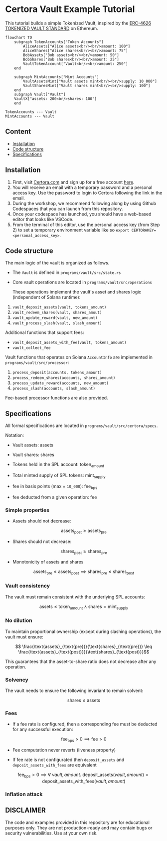 # Certora Vault Example Tutorial

This tutorial builds a simple Tokenized Vault, inspired by the  [ERC-4626
TOKENIZED VAULT STANDARD](https://eips.ethereum.org/EIPS/eip-4626) on Ethereum.


```mermaid
flowchart TD
    subgraph TokenAccounts["Token Accounts"]
        AliceAssets["Alice assets<br/><br/>amount: 100"]
        AliceShares["Alice shares<br/><br/>amount: 75"]
        BobAssets["Bob assets<br/><br/>amount: 50"]
        BobShares["Bob shares<br/><br/>amount: 25"]
        VaultTokenAccount["Vault<br/><br/>amount: 250"]
    end

    subgraph MintAccounts["Mint Accounts"]
        VaultAssetsMint["Vault assets mint<br/><br/>supply: 10_000"]
        VaultSharesMint["Vault shares mint<br/><br/>supply: 100"]
    end
    subgraph Vault["Vault"]
    VaultX["assets: 200<br/>shares: 100"]
    end

TokenAccounts --- Vault
MintAccounts --- Vault
```

## Content

- [Installation](#installation)
- [Code structure](#code-structure)
- [Specifications](#specifications)

## Installation
1. First, visit [Certora.com](https://www.certora.com) and sign up for a free account [here](https://www.certora.com/signup).
2. You will receive an email with a temporary password and a personal access key. Use the password to login to Certora following the link in the email.
3. During the workshop, we recommend following along by using Github Codespaces that you can launch from this repository.
4. Once your codespace has launched, you should have a web-based editor that looks like VSCode.
5. From the terminal of this editor, use the personal access key (from Step 2) to set a temporary environment variable like so `export CERTORAKEY=<personal_access_key>`.

## Code structure

The main logic of the vault is organized as follows. 

- The `Vault` is defined in `programs/vault/src/state.rs`

- Core vault operations are located in `programs/vault/src/operations`
 
  These operations implement the vault's asset and shares logic
  (independent of Solana runtime):

1. `vault_deposit_assets(vault, tokens_amount)`
2. `vault_redeem_shares(vault, shares_amout)`
3. `vault_update_reward(vault, new_amount)`
4. `vault_process_slash(vault, slash_amount)`

Additional functions that support fees:

- `vault_deposit_assets_with_fee(vault, tokens_amount)`
- `vault_collect_fee`


Vault functions that operates on Solana `AccountInfo` are
implemented in `programs/vault/src/processor`:

1. `process_deposit(accounts, tokens_amount)`
2. `process_redeem_shares(accounts, shares_amount)`
3. `process_update_reward(accounts, new_amount)`
4. `process_slash(accounts, slash_amount)`

Fee-based processor functions are also provided.

## Specifications

All formal specifications are located in
`programs/vault/src/certora/specs`.

Notation:

- Vault assets: $\text{assets}$

- Vault shares: $\text{shares}$

- Tokens held in the SPL account: $\text{token}_{\text{amount}}$

- Total minted supply of SPL tokens: $\text{mint}_{\text{supply}}$

- fee in basis points (max = `10_000`): $\text{fee}_{\text{bps}}$
 
- fee deducted from a given operation: $\text{fee}$


### Simple properties 

- Assets should not decrease:

```math
\text{assets}_{\text{post}}  \geq \text{assets}_{\text{pre}}
```


- Shares should not decrease:

```math
\text{shares}_{\text{post}}  \geq \text{shares}_{\text{pre}}
```

- Monotonicity of assets and shares 

```math
\text{assets}_{\text{pre}} \leq \text{assets}_{\text{post}} \implies \text{shares}_{\text{pre}}  \leq \text{shares}_{\text{post}}
```

### Vault consistency

The vault must remain consistent with the underlying SPL accounts:

```math
\text{assets} \leq \text{token}_{\text{amount}} \wedge \text{shares} = \text{mint}_{\text{supply}}
```

### No dilution 

To maintain proportional ownership (except during slashing
operations), the vault must ensure:


```math
 \frac{\text{assets}_{\text{pre}}}{\text{shares}_{\text{pre}}} \leq \frac{\text{assets}_{\text{post}}}{\text{shares}_{\text{post}}}
```

This guarantees that the asset-to-share ratio does not decrease after
any operation.

### Solvency

The vault needs to ensure the following invariant to remain solvent:


```math
\text{shares} \leq \text{assets}
```


### Fees

- If a fee rate is configured, then a corresponding fee must be
deducted for any successful execution:

```math
\text{fee}_{\text{bps}} > 0 \implies \text{fee} > 0 
```

- Fee computation never reverts (liveness property)

- If fee rate is not configurated then `deposit_assets` and `deposit_assets_with_fees` are equivalent 

```math
\text{fee}_{\text{bps}} > 0 \implies \forall~ vault, amount.~\text{deposit\_assets}(vault, amount) = \text{deposit\_assets\_with\_fees}(vault, amount)
```

### Inflation attack



## DISCLAIMER
The code and examples provided in this repository are for educational purposes only. They are not production-ready and may contain bugs or security vulnerabilities. Use at your own risk.
